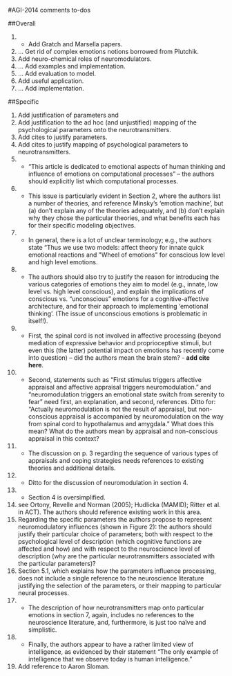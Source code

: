 #AGI-2014 comments to-dos


##Overall

1. + Add Gratch and  Marsella papers.
1. ... Get rid of complex emotions notions borrowed from Plutchik.
1. Add neuro-chemical roles of neuromodulators.
1. ... Add examples and implementation.
1. ... Add evaluation to model.
1. Add useful application.
1. ... Add implementation.

##Specific

1. Add justification of parameters and
1. Add justification to the ad hoc (and unjustified) mapping of the psychological parameters onto the neurotransmitters.
1. Add cites to justify parameters.
1. Add cites to justify mapping of psychological parameters to neurotransmitters.
1. + “This article is dedicated to emotional aspects of human thinking and influence of emotions on computational processes” – the authors should explicitly list which computational processes.
1. + This issue is particularly evident in Section 2,  where the authors list a number of theories, and reference Minsky’s ‘emotion machine’, but (a) don’t explain any of the theories adequately, and (b) don’t explain why they chose the particular theories, and what benefits each has for their specific modeling objectives.
1. + In general, there is a lot of unclear terminology; e.g., the authors state “Thus we use two models: affect theory for innate quick emotional reactions and "Wheel of emotions" for conscious low level and high level emotions.
1. + The authors should also try to justify the reason for introducing the various categories of emotions they aim to model (e.g., innate, low level vs. high level conscious), and explain the implications of conscious vs. “unconscious” emotions for a cognitive-affective architecture, and for their approach to implementing ‘emotional thinking’.   (The issue of unconscious emotions is problematic in itself!).
1. + First, the spinal cord is not involved in affective processing (beyond mediation of expressive behavior and proprioceptive stimuli, but even this (the latter) potential impact on emotions has recently come into question) – did the authors mean the brain stem? - **add cite here**.
1. + Second,  statements such as “First stimulus triggers affective appraisal and affective appraisal triggers neuromodulation.”  and “neuromodulation triggers an emotional state switch from serenity to fear” need first, an explanation, and second, references.  Ditto for: “Actually neuromodulation is not the result of appraisal, but non-conscious appraisal is accompanied by neuromodulation on the way from spinal cord to hypothalamus and amygdala.”   What does this mean? What do the authors mean by appraisal and non-conscious appraisal in this context?
1. + The discussion on p. 3 regarding the sequence of various types of appraisals and coping strategies needs references to existing theories and additional details.
1. + Ditto for the discussion of neuromodulation in section 4.
1. + Section 4 is oversimplified.
1. see Ortony, Revelle and Norman (2005); Hudlicka (MAMID); Ritter et al. in ACT). The authors should reference existing work in this area.
1. Regarding the specific parameters the authors propose to represent neuromodulatory influences (shown in Figure 2): the authors
 should justify their particular choice of parameters; both with respect to the psychological level of description (which cognitive functions are affected and how) and with respect to the neuroscience level of description (why are the particular neurotransmitters associated with the particular parameters)?
1. Section 5.1, which explains how the parameters influence processing, does not include a single reference to the neuroscience literature justifying the selection of the parameters, or their mapping to particular neural processes.
1. + The description of how neurotransmitters map onto particular emotions in section 7, again, includes no references to the neuroscience literature, and, furthermore, is just too naïve and simplistic.
1. + Finally, the authors appear to have a rather limited view of intelligence, as evidenced by their statement “The only example of intelligence that we observe today is human intelligence.”
1. Add reference to Aaron Sloman.

